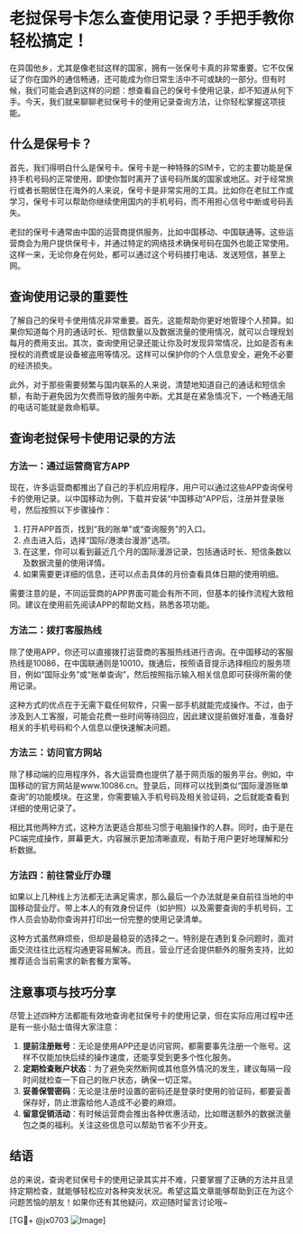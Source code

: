 # 老挝保号卡怎么查使用记录？手把手教你轻松搞定！

在异国他乡，尤其是像老挝这样的国家，拥有一张保号卡真的非常重要。它不仅保证了你在国外的通信畅通，还可能成为你日常生活中不可或缺的一部分。但有时候，我们可能会遇到这样的问题：想查看自己的保号卡使用记录，却不知道从何下手。今天，我们就来聊聊老挝保号卡的使用记录查询方法，让你轻松掌握这项技能。

## 什么是保号卡？

首先，我们得明白什么是保号卡。保号卡是一种特殊的SIM卡，它的主要功能是保持手机号码的正常使用，即使你暂时离开了该号码所属的国家或地区。对于经常旅行或者长期居住在海外的人来说，保号卡是非常实用的工具。比如你在老挝工作或学习，保号卡可以帮助你继续使用国内的手机号码，而不用担心信号中断或号码丢失。

老挝的保号卡通常由中国的运营商提供服务，比如中国移动、中国联通等。这些运营商会为用户提供保号卡，并通过特定的网络技术确保号码在国外也能正常使用。这样一来，无论你身在何处，都可以通过这个号码接打电话、发送短信，甚至上网。

## 查询使用记录的重要性

了解自己的保号卡使用情况非常重要。首先，这能帮助你更好地管理个人预算。如果你知道每个月的通话时长、短信数量以及数据流量的使用情况，就可以合理规划每月的费用支出。其次，查询使用记录还能让你及时发现异常情况，比如是否有未授权的消费或是设备被盗用等情况。这样可以保护你的个人信息安全，避免不必要的经济损失。

此外，对于那些需要频繁与国内联系的人来说，清楚地知道自己的通话和短信余额，有助于避免因为欠费而导致的服务中断。尤其是在紧急情况下，一个畅通无阻的电话可能就是救命稻草。

## 查询老挝保号卡使用记录的方法

### 方法一：通过运营商官方APP

现在，许多运营商都推出了自己的手机应用程序，用户可以通过这些APP查询保号卡的使用记录。以中国移动为例，下载并安装“中国移动”APP后，注册并登录账号，然后按照以下步骤操作：

1. 打开APP首页，找到“我的账单”或“查询服务”的入口。
2. 点击进入后，选择“国际/港澳台漫游”选项。
3. 在这里，你可以看到最近几个月的国际漫游记录，包括通话时长、短信条数以及数据流量的使用详情。
4. 如果需要更详细的信息，还可以点击具体的月份查看具体日期的使用明细。

需要注意的是，不同运营商的APP界面可能会有所不同，但基本的操作流程大致相同。建议在使用前先阅读APP的帮助文档，熟悉各项功能。

### 方法二：拨打客服热线

除了使用APP，你还可以直接拨打运营商的客服热线进行咨询。在中国移动的客服热线是10086，在中国联通则是10010。拨通后，按照语音提示选择相应的服务项目，例如“国际业务”或“账单查询”，然后按照指示输入相关信息即可获得所需的使用记录。

这种方式的优点在于无需下载任何软件，只需一部手机就能完成操作。不过，由于涉及到人工客服，可能会花费一些时间等待回应，因此建议提前做好准备，准备好相关的手机号码和个人信息以便快速解决问题。

### 方法三：访问官方网站

除了移动端的应用程序外，各大运营商也提供了基于网页版的服务平台。例如，中国移动的官方网站是www.10086.cn。登录后，同样可以找到类似“国际漫游账单查询”的功能模块。在这里，你需要输入手机号码及相关验证码，之后就能查看到详细的使用记录了。

相比其他两种方式，这种方法更适合那些习惯于电脑操作的人群。同时，由于是在PC端完成操作，屏幕更大，内容展示更加清晰直观，有助于用户更好地理解和分析数据。

### 方法四：前往营业厅办理

如果以上几种线上方法都无法满足需求，那么最后一个办法就是亲自前往当地的中国移动营业厅。带上本人的有效身份证件（如护照）以及需要查询的手机号码，工作人员会协助你查询并打印出一份完整的使用记录清单。

这种方式虽然麻烦些，但却是最稳妥的选择之一。特别是在遇到复杂问题时，面对面交流往往比远程沟通更容易解决。而且，营业厅还会提供额外的服务支持，比如推荐适合当前需求的新套餐方案等。

## 注意事项与技巧分享

尽管上述四种方法都能有效地查询老挝保号卡的使用记录，但在实际应用过程中还是有一些小贴士值得大家注意：

1. **提前注册账号**：无论是使用APP还是访问官网，都需要事先注册一个账号。这样不仅能加快后续的操作速度，还能享受到更多个性化服务。
2. **定期检查账户状态**：为了避免突然断网或其他意外情况的发生，建议每隔一段时间就检查一下自己的账户状态，确保一切正常。
3. **妥善保管密码**：无论是注册时设置的密码还是登录时使用的验证码，都要妥善保存好，防止泄露给他人造成不必要的麻烦。
4. **留意促销活动**：有时候运营商会推出各种优惠活动，比如赠送额外的数据流量包之类的福利。关注这些信息可以帮助节省不少开支。

## 结语

总的来说，查询老挝保号卡的使用记录其实并不难，只要掌握了正确的方法并且坚持定期检查，就能够轻松应对各种突发状况。希望这篇文章能够帮助到正在为这个问题苦恼的朋友！如果你还有其他疑问，欢迎随时留言讨论哦~

[TG💪+ @jx0703 ![Image](https://github.com/user-attachments/assets/dbca1d08-cadb-493c-b0ec-ad6f7a83f270)]